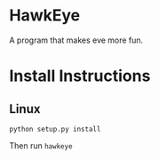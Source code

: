 # HawkEye

A program that makes eve more fun.

# Install Instructions

## Linux

`python setup.py install`

Then run `hawkeye`